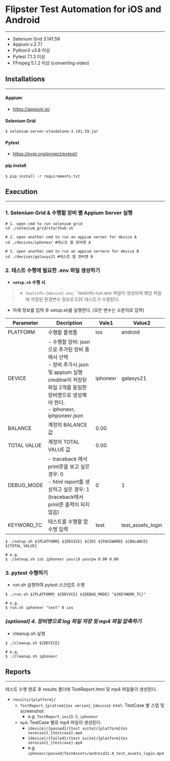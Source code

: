 # Flipster Test Automation for iOS and Android
* * *
- Selenium Grid 3.141.59
- Appium v.2.7.1
- Python3 v3.8 이상
- Pytest 7.1.3 이상
- FFmpeg 5.1.2 이상 (converting video)

## Installations
* * *
#### Appium
- https://appium.io/


#### Selenium Grid
```
$ selenium-server-standalone-3.141.59.jar
```

#### Pytest
- https://pypi.org/project/pytest/

#### pip install
```
$ pip install -r requirements.txt
```


## Execution
* * *
### 1. Selenium Grid & 수행할 장비 별 Appium Server 실행
```commandline
# 1. open cmd to run selenium grid
cd ./selenium_grid/starthub.sh

# 2. open another cmd to run an appium server for device A
cd ./devices/iphonexr #테스트 할 장비명 A

# 3. open another cmd to run an appium servere for device B
cd ./devices/galaxys21 #테스트 할 장비명 B
```
### 2. 테스트 수행에 필요한 .env 파일 생성하기
- **`setup.sh` 수행 시**
> - `testinfo-{device}.env`, ``testinfo-run.env 파일이 생성되며 해당 파일에 저장된 환경변수 정보로 E2E 테스트가 수행된다.
- 아래 정보를 입력 후 setup.sh를 실행한다. (모든 변수는 소문자로 입력)

| Parameter   | Decription                                                                                                                          | Vale1 | Value2            |
|-------------|-------------------------------------------------------------------------------------------------------------------------------------|------|-------------------|
| PLATFORM    | 수행할 플랫폼                                                                                                                             | ios  | android           |
| DEVICE      | - 수행할 장비: json으로 추가된 장비 중에서 선택 <br> - 장비 추가시 json 및 appium 실행 cmdline이 저장된 파일 2개를 동일한 장비명으로 생성해야 한다.<br> - iphonexr, iphponexr.json | iphonexr | galaxys21         |
| BALANCE     | 계정의 BALANCE 값                                                                                                                       | 0.00 ||
| TOTAL VALUE | 계정의 TOTAL VALUE 값                                                                                                                   | 0.00 ||
| DEBUG_MODE     | - traceback 에서 print문을 보고 싶은경우: 0 <br> - html report를 생성하고 싶은 경우: 1 (traceback에서 print문 출력이 되지 않음)                                  | 0    | 1                 |
| KEYWORD_TC     | 테스트를 수행할 함수명 입력                                                                                                                     | test | test_assets_login |

```
$ ./setup.sh ${PLATFORM} ${DEVICE} ${ID} ${PASSWORD} ${BALANCE} ${TOTAL_VALUE}

# e.g.
$ ./seteup.sh ios iphonexr yourid yourpw 0.00 0.00
```


### 3. pytest 수행하기
* run.sh 실행하여 pytest 스크립트 수행
```commandline
$ ./run.sh ${PLATFORM} ${DEVICE} ${DEBUG_MODE} "${KEYWORD_TC}"

# e.g. 
$ run.sh iphonexr "test" 0 ios
```

### *(optional) 4. 장비명으로 log 파일 저장 및 mp4 파일 압축하기* 
* cleanup.sh 실행
```
$ ./cleanup.sh ${DEVICE}

# e.g.
$ ./cleanup.sh iphonexr
```

## Reports
* * *
테스트 수행 완료 후 results 폴더에 TestReport.html 및 mp4 파일들이 생성된다.
- `results/{platform}/`
  - `TestReport_{platrom}{os verion}_{device}.html`: TestCase 별 스텝 및 screenshot
    - e.g. `TestReport_ios15.5_iphonexr`
  - `mp4`: TestCase 별로 mp4 파일이 생성된다.
    - `{device}/{passed}/{test suite}/{platform}{os veresion}_{testcase}.mp4` 
    - `{device}/{failed}/{test suite}/{platform}{os veresion}_{testcase}.mp4`
    - e.g. `iphonexr/passed/TestAssets/android12.0_test_assets_login.mp4`
